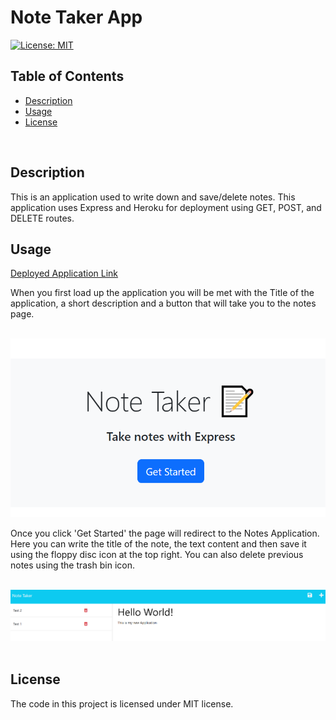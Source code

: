 # Note Taker App

[![License: MIT](https://img.shields.io/badge/License-MIT-blue.svg)](https://opensource.org/licenses/MIT)

## Table of Contents
- [Description](#description)
- [Usage](#usage)
- [License](#license)
<br />

## Description
This is an application used to write down and save/delete notes. This application uses Express and Heroku for deployment using GET, POST, and DELETE routes.
<br />

## Usage
[Deployed Application Link](https://lit-peak-35982.herokuapp.com/)

When you first load up the application you will be met with the Title of the application, a short description and a button that will take you to the notes page.<br /><br />

![Example of Landing Page](./public/assets/images/landingpage.png)<br />

Once you click 'Get Started' the page will redirect to the Notes Application. Here you can write the title of the note, the text content and then save it using the floppy disc icon at the top right. You can also delete previous notes using the trash bin icon.<br /><br />

![Example of Notes Page](./public/assets/images/notespage.png)
<br /><br />

## License
The code in this project is licensed under MIT license.